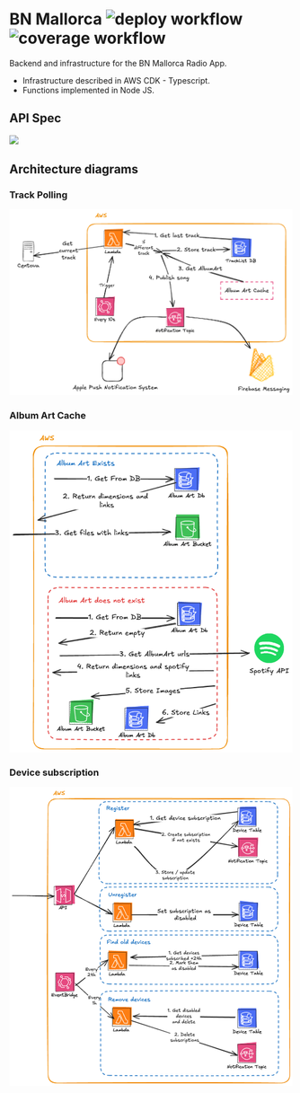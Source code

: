 # BN Mallorca ![deploy workflow](https://github.com/xiscosc/bn_mallorca_backend/actions/workflows/aws-deploy.yml/badge.svg) ![coverage workflow](https://github.com/xiscosc/bn_mallorca_backend/actions/workflows/coverage.yml/badge.svg)

Backend and infrastructure for the BN Mallorca Radio App.

- Infrastructure described in AWS CDK - Typescript.
- Functions implemented in Node JS.

## API Spec
[<img src="https://validator.swagger.io/validator?url=https://raw.githubusercontent.com/xiscosc/bn_mallorca_backend/main/open-api.v1.json">](open-api.v1.json)
## Architecture diagrams
### Track Polling
![docs/pollingsongs.png](docs/pollingsongs.png)
### Album Art Cache
![docs/albumartcache.png](docs/albumartcache.png)
### Device subscription
![docs/subscriptions.png](docs/subscriptions.png)